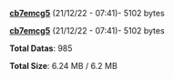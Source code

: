 [**cb7emcg5**](/data/cb7emcg5.txt) (21/12/22 - 07:41)- 5102 bytes

[**cb7emcg5**](/data/cb7emcg5.txt) (21/12/22 - 07:41)- 5102 bytes

**Total Datas**: 985

**Total Size**: 6.24 MB / 6.2 MB